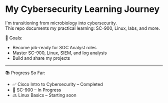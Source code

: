 
# My Cybersecurity Learning Journey

I'm transitioning from microbiology into cybersecurity.  
This repo documents my practical learning: SC-900, Linux, labs, and more.

🎯 Goals:
- Become job-ready for SOC Analyst roles
- Master SC-900, Linux, SIEM, and log analysis
- Build and share my projects

---

📚 Progress So Far:
- ✅ Cisco Intro to Cybersecurity – Completed
- 🔄 SC-900 – In Progress
- 🔜 Linux Basics – Starting soon
